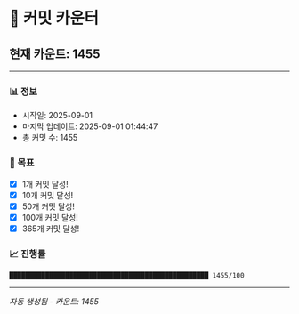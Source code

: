 # 🔢 커밋 카운터

## 현재 카운트: 1455

---

### 📊 정보
- 시작일: 2025-09-01
- 마지막 업데이트: 2025-09-01 01:44:47
- 총 커밋 수: 1455

### 🎯 목표
- [x] 1개 커밋 달성!
- [x] 10개 커밋 달성!
- [x] 50개 커밋 달성!
- [x] 100개 커밋 달성!
- [x] 365개 커밋 달성!

### 📈 진행률
```
██████████████████████████████████████████████████ 1455/100
```

---
*자동 생성됨 - 카운트: 1455*
